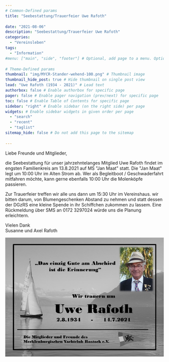 ```yaml
---
# Common-Defined params
title: "Seebestattung/Trauerfeier Uwe Rafoth"

date: "2021-08-06"
description: "Seebestattung/Trauerfeier Uwe Rafoth"
categories:
  - "Vereinsleben"
tags:
  - "Information"
#menu: ["main", "side", "footer"] # Optional, add page to a menu. Options: main, side, footer

# Theme-Defined params
thumbnail: "img/MYCR-Stander-wehend-100.png" # Thumbnail image
thumbnail_hide_post: true # Hide thumbnail on single post view
lead: "Uwe Rafoth (1934 - 2021)" # Lead text
authorbox: false # Enable authorbox for specific page
pager: false # Enable pager navigation (prev/next) for specific page
toc: false # Enable Table of Contents for specific page
sidebar: "right" # Enable sidebar (on the right side) per page
widgets: # Enable sidebar widgets in given order per page
  - "search"
  - "recent"
  - "taglist"
sitemap_hide: false # Do not add this page to the sitemap

---
```


Liebe Freunde und Mitglieder,

die Seebestattung für unser jahrzehntelanges Mitglied Uwe Rafoth findet im engsten Familienkreis am 13.8.2021 auf MS "Jan Maat" statt. Die "Jan Maat" legt um 10:00 Uhr im Alten Strom ab. Wer als Begleitboot / Geschwaderfahrt mitfahren möchte, kann gerne ebenfalls 10:00 Uhr die Molenköpfe passieren.

Zur Trauerfeier treffen wir alle uns dann um 15:30 Uhr im Vereinshaus. wir bitten darum, von Blumengeschenken Abstand zu nehmen und statt dessen der DGzRS eine kleine Spende in ihr Schiffchen zukommen zu lassem. Eine Rückmeldung über SMS an 0172 3297024 würde uns die Planung erleichtern. 

Vielen Dank\
Susanne und Axel Rafoth


![Traueranzeige Uwe Rafoth](/img/20210717_traueranzeigeuwerafoth.jpg)

